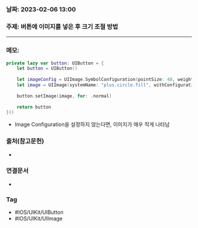 ### 날짜: 2023-02-06 13:00

### 주제: 버튼에 이미지를 넣은 후 크기 조절 방법
---
### 메모: 
~~~ swift 
private lazy var button: UIButton = { 
	let button = UIButton()
	
	let imageConfig = UIImage.SymbolConfiguration(pointSize: 48, weight: .heavy )
	let image = UIImage(systemName: "plus.circle.fill", withConfiguration: imageConfig)
	
	button.setImage(image, for: .normal)
	
	return button
}()
~~~
- Image Configuration을 설정하지 않는다면, 이미지가 매우 작게 나타남
### 출처(참고문헌) 
- 

### 연결문서 
- 

### Tag
- #IOS/UIKit/UIButton 
- #IOS/UIKit/UIImage
